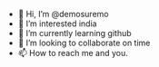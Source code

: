 - 👋 Hi, I’m @demosuremo
- 👀 I’m interested india
- 🌱 I’m currently learning github
- 💞️ I’m looking to collaborate on time
- 📫 How to reach me and you.

<!---
demosuremo/demosuremo is a ✨ special ✨ repository because its `README.md` (this file) appears on your GitHub profile.
You can click the Preview link to take a look at your changes.
--->

